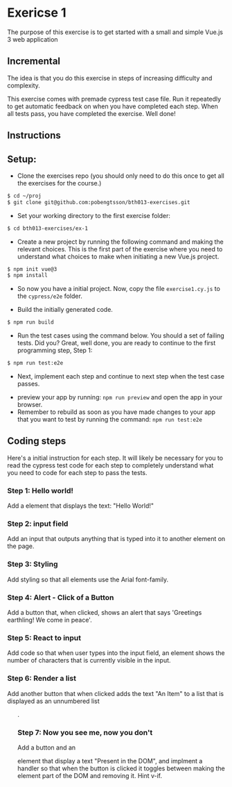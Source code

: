# Exericse 1

The purpose of this exercise is to get started with a small and simple Vue.js 3 web application

## Incremental

The idea is that you do this exercise in steps of increasing difficulty and complexity.

This exercise comes with premade cypress test case file. Run it repeatedly to get automatic feedback on when you have completed each step. When all tests pass, you have completed the exercise. Well done!

## Instructions

## Setup:
* Clone the exercises repo (you should only need to do this once to get all the exercises for the course.)
```bash
$ cd ~/proj
$ git clone git@github.com:pobengtsson/bth013-exercises.git
```
* Set your working directory to the first exercise folder:
```bash
$ cd bth013-exercises/ex-1
```
* Create a new project by running the following command and making the relevant choices. This is the first part of the exercise where you need to understand what choices to make when initiating a new Vue.js project.
```bash
$ npm init vue@3
$ npm install
```
* So now you have a initial project. Now, copy the file `exercise1.cy.js` to the `cypress/e2e` folder.

* Build the initially generated code.
```bash
$ npm run build
```

* Run the test cases using the command below. You should a set of failing tests. Did you? Great, well done, you are ready to continue to the first programming step, Step 1:
```bash
$ npm run test:e2e
```

* Next, implement each step and continue to next step when the test case passes.
- preview your app by running: `npm run preview` and open the app in your browser.
- Remember to rebuild as soon as you have made changes to your app that you want to test by running the command: `npm run test:e2e`


## Coding steps
Here's a initial instruction for each step. It will likely be necessary for you to read the cypress test code for each step to completely understand what you need to code for each step to pass the tests.

### Step 1: Hello world!
Add a <span> element that displays the text: "Hello World!"

### Step 2: input field
Add an input that outputs anything that is typed into it to another <span> element on the page.

### Step 3: Styling
Add styling so that all <span> elements use the Arial font-family.

### Step 4: Alert - Click of a Button
Add a button that, when clicked, shows an alert that says 'Greetings earthling! We come in peace'.

### Step 5: React to input
Add code so that when user types into the input field, an element shows the number of characters that is currently visible in the input.

### Step 6: Render a list
Add another button that when clicked adds the text "An Item" to a list that is displayed as an unnumbered list <ul>.

### Step 7: Now you see me, now you don't
Add a button and an <div> element that display a text "Present in the DOM", and implment a handler so that when the button is clicked it toggles between making the <div> element part of the DOM and removing it. Hint v-if.
